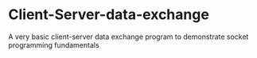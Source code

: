 # Client-Server-data-exchange

A very basic client-server data exchange program to demonstrate socket programming fundamentals
